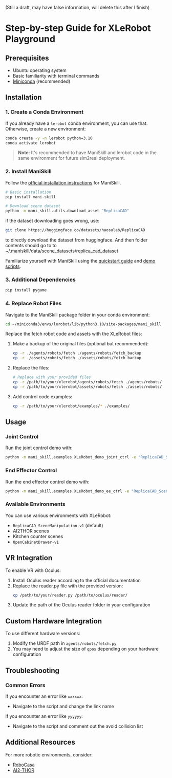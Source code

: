 (Still a draft, may have false information, will delete this after I finish)

# Step-by-step Guide for XLeRobot Playground

## Prerequisites

- Ubuntu operating system
- Basic familiarity with terminal commands
- [Miniconda](https://docs.anaconda.com/free/miniconda/index.html) (recommended)

## Installation

### 1. Create a Conda Environment

If you already have a `lerobot` conda environment, you can use that. Otherwise, create a new environment:

```bash
conda create -y -n lerobot python=3.10
conda activate lerobot
```

> **Note**: It's recommended to have ManiSkill and lerobot code in the same environment for future sim2real deployment.

### 2. Install ManiSkill

Follow the [official installation instructions](https://maniskill.readthedocs.io/en/latest/user_guide/getting_started/installation.html) for ManiSkill.

```bash
# Basic installation
pip install mani-skill

# Download scene dataset
python -m mani_skill.utils.download_asset "ReplicaCAD"
```

if the dataset downloading goes wrong, use:

```bash
git clone https://huggingface.co/datasets/haosulab/ReplicaCAD
```
to directly download the dataset from huggingface. And then folder contents should go to to ~/.maniskill/data/scene_datasets/replica_cad_dataset

Familiarize yourself with ManiSkill using the [quickstart guide](https://maniskill.readthedocs.io/en/latest/user_guide/getting_started/quickstart.html) and [demo scripts](https://maniskill.readthedocs.io/en/latest/user_guide/getting_started/quickstart.html).

### 3. Additional Dependencies

```bash
pip install pygame
```

### 4. Replace Robot Files

Navigate to the ManiSkill package folder in your conda environment:

```bash
cd ~/miniconda3/envs/lerobot/lib/python3.10/site-packages/mani_skill
```

Replace the fetch robot code and assets with the XLeRobot files:

1. Make a backup of the original files (optional but recommended):
   ```bash
   cp -r ./agents/robots/fetch ./agents/robots/fetch_backup
   cp -r ./assets/robots/fetch ./assets/robots/fetch_backup
   ```

2. Replace the files:
   ```bash
   # Replace with your provided files
   cp -r /path/to/your/xlerobot/agents/robots/fetch ./agents/robots/
   cp -r /path/to/your/xlerobot/assets/robots/fetch ./assets/robots/
   ```

3. Add control code examples:
   ```bash
   cp -r /path/to/your/xlerobot/examples/* ./examples/
   ```

## Usage

### Joint Control

Run the joint control demo with:

```bash
python -m mani_skill.examples.XLeRobot_demo_joint_ctrl -e "ReplicaCAD_SceneManipulation-v1"   --render-mode="human" --shader="rt-fast" -c "pd_joint_delta_pos_dual_arm"
```

### End Effector Control

Run the end effector control demo with:

```bash
python -m mani_skill.examples.XLeRobot_demo_ee_ctrl -e "ReplicaCAD_SceneManipulation-v1"   --render-mode="human" --shader="rt-fast" -c "pd_joint_delta_pos_dual_arm"
```

### Available Environments

You can use various environments with XLeRobot:

- `ReplicaCAD_SceneManipulation-v1` (default)
- AI2THOR scenes
- Kitchen counter scenes
- `OpenCabinetDrawer-v1`


## VR Integration

To enable VR with Oculus:

1. Install Oculus reader according to the official documentation
2. Replace the reader.py file with the provided version:
   ```bash
   cp /path/to/your/reader.py /path/to/oculus/reader/
   ```
3. Update the path of the Oculus reader folder in your configuration

## Custom Hardware Integration

To use different hardware versions:

1. Modify the URDF path in `agents/robots/fetch.py`
2. You may need to adjust the size of `qpos` depending on your hardware configuration

## Troubleshooting

### Common Errors

If you encounter an error like `xxxxxx`:
- Navigate to the script and change the link name

If you encounter an error like `yyyyyy`:
- Navigate to the script and comment out the avoid collision list

## Additional Resources

For more robotic environments, consider:
- [RoboCasa](https://github.com/StanfordVL/robocasa)
- [AI2-THOR](https://ai2thor.allenai.org/)



  

